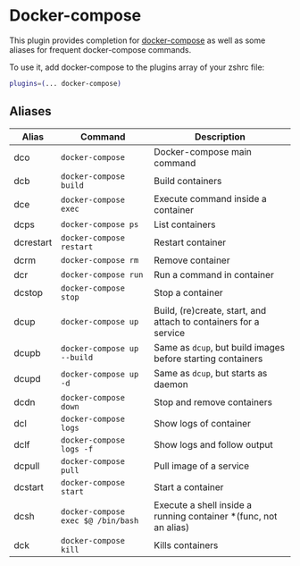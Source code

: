 # Docker-compose

This plugin provides completion for [docker-compose](https://docs.docker.com/compose/) as well as some
aliases for frequent docker-compose commands.

To use it, add docker-compose to the plugins array of your zshrc file:

```zsh
plugins=(... docker-compose)
```

## Aliases

| Alias     | Command                            | Description                                                      |
|-----------|------------------------------------|------------------------------------------------------------------|
| dco       | `docker-compose`                   | Docker-compose main command                                      |
| dcb       | `docker-compose build`             | Build containers                                                 |
| dce       | `docker-compose exec`              | Execute command inside a container                               |
| dcps      | `docker-compose ps`                | List containers                                                  |
| dcrestart | `docker-compose restart`           | Restart container                                                |
| dcrm      | `docker-compose rm`                | Remove container                                                 |
| dcr       | `docker-compose run`               | Run a command in container                                       |
| dcstop    | `docker-compose stop`              | Stop a container                                                 |
| dcup      | `docker-compose up`                | Build, (re)create, start, and attach to containers for a service |
| dcupb     | `docker-compose up --build`        | Same as `dcup`, but build images before starting containers      |
| dcupd     | `docker-compose up -d`             | Same as `dcup`, but starts as daemon                             |
| dcdn      | `docker-compose down`              | Stop and remove containers                                       |
| dcl       | `docker-compose logs`              | Show logs of container                                           |
| dclf      | `docker-compose logs -f`           | Show logs and follow output                                      |
| dcpull    | `docker-compose pull`              | Pull image of a service                                          |
| dcstart   | `docker-compose start`             | Start a container                                                |
| dcsh      | `docker-compose exec $@ /bin/bash` | Execute a shell inside a running container *(func, not an alias) |
| dck       | `docker-compose kill`              | Kills containers                                                 |
